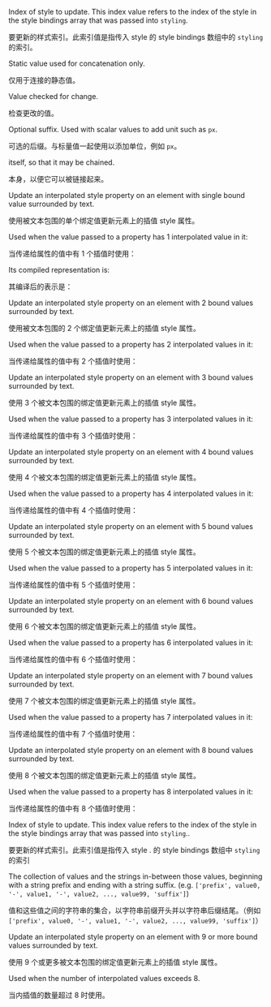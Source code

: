 Index of style to update. This index value refers to the
       index of the style in the style bindings array that was passed into
       `styling`.

要更新的样式索引。此索引值是指传入 style 的 style bindings 数组中的 `styling` 的索引。

Static value used for concatenation only.

仅用于连接的静态值。

Value checked for change.

检查更改的值。

Optional suffix. Used with scalar values to add unit such as `px`.

可选的后缀。与标量值一起使用以添加单位，例如 `px`。

itself, so that it may be chained.

本身，以便它可以被链接起来。

Update an interpolated style property on an element with single bound value surrounded by text.

使用被文本包围的单个绑定值更新元素上的插值 style 属性。

Used when the value passed to a property has 1 interpolated value in it:

当传递给属性的值中有 1 个插值时使用：

Its compiled representation is:

其编译后的表示是：

Update an interpolated style property on an element with 2 bound values surrounded by text.

使用被文本包围的 2 个绑定值更新元素上的插值 style 属性。

Used when the value passed to a property has 2 interpolated values in it:

当传递给属性的值中有 2 个插值时使用：

Update an interpolated style property on an element with 3 bound values surrounded by text.

使用 3 个被文本包围的绑定值更新元素上的插值 style 属性。

Used when the value passed to a property has 3 interpolated values in it:

当传递给属性的值中有 3 个插值时使用：

Update an interpolated style property on an element with 4 bound values surrounded by text.

使用 4 个被文本包围的绑定值更新元素上的插值 style 属性。

Used when the value passed to a property has 4 interpolated values in it:

当传递给属性的值中有 4 个插值时使用：

Update an interpolated style property on an element with 5 bound values surrounded by text.

使用 5 个被文本包围的绑定值更新元素上的插值 style 属性。

Used when the value passed to a property has 5 interpolated values in it:

当传递给属性的值中有 5 个插值时使用：

Update an interpolated style property on an element with 6 bound values surrounded by text.

使用 6 个被文本包围的绑定值更新元素上的插值 style 属性。

Used when the value passed to a property has 6 interpolated values in it:

当传递给属性的值中有 6 个插值时使用：

Update an interpolated style property on an element with 7 bound values surrounded by text.

使用 7 个被文本包围的绑定值更新元素上的插值 style 属性。

Used when the value passed to a property has 7 interpolated values in it:

当传递给属性的值中有 7 个插值时使用：

Update an interpolated style property on an element with 8 bound values surrounded by text.

使用 8 个被文本包围的绑定值更新元素上的插值 style 属性。

Used when the value passed to a property has 8 interpolated values in it:

当传递给属性的值中有 8 个插值时使用：

Index of style to update. This index value refers to the
       index of the style in the style bindings array that was passed into
       `styling`..

要更新的样式索引。此索引值是指传入 style . 的 style bindings 数组中 `styling` 的索引

The collection of values and the strings in-between those values, beginning with
a string prefix and ending with a string suffix.
\(e.g. `['prefix', value0, '-', value1, '-', value2, ..., value99, 'suffix']`\)

值和这些值之间的字符串的集合，以字符串前缀开头并以字符串后缀结尾。（例如 `['prefix', value0,
'-', value1, '-', value2, ..., value99, 'suffix']`）

Update an interpolated style property on an element with 9 or more bound values surrounded by
text.

使用 9 个或更多被文本包围的绑定值更新元素上的插值 style 属性。

Used when the number of interpolated values exceeds 8.

当内插值的数量超过 8 时使用。